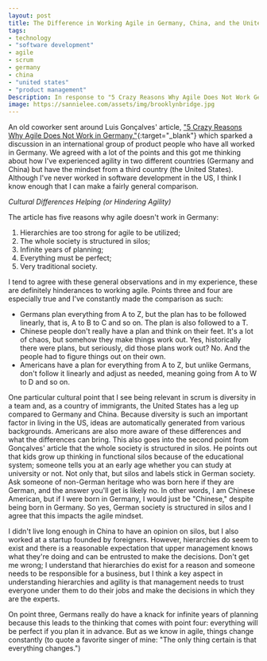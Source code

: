 ```yaml
---
layout: post
title: The Difference in Working Agile in Germany, China, and the United States
tags:
- technology
- "software development"
- agile
- scrum
- germany
- china
- "united states"
- "product management"
Description: In response to "5 Crazy Reasons Why Agile Does Not Work Germany," I detail my own experience working agile in two different countries and having the mindset from a third.
image: https://sannielee.com/assets/img/brooklynbridge.jpg
---
```


An old coworker sent around Luis Gonçalves' article, ["5 Crazy Reasons Why Agile Does Not Work in Germany,"](https://medium.com/luis-gon%C3%A7alves/5-crazy-reasons-why-agile-does-not-work-in-germany-d692059e5fa6){:target="_blank"} 
which sparked a discussion in an international group of product people who have all worked in Germany. We agreed with a lot of the points and this got me thinking
about how I've experienced agility in two different countries (Germany and China) but have the mindset from a third country (the United States). Although I've never worked
in software development in the US, I think I know enough that I can make a fairly general comparison.

*Cultural Differences Helping (or Hindering Agility)*

The article has five reasons why agile doesn't work in Germany:

1. Hierarchies are too strong for agile to be utilized;
2. The whole society is structured in silos;
3. Infinite years of planning;
4. Everything must be perfect;
5. Very traditional society.

I tend to agree with these general observations and in my experience, these are definitely hinderances to working agile. Points three and four are especially true and 
I've constantly made the comparison as such:

- Germans plan everything from A to Z, but the plan has to be followed linearly, that is, A to B to C and so on. The plan is also followed to a T.
- Chinese people don't really have a plan and think on their feet. It's a lot of chaos, but somehow they make things work out. Yes, historically there were plans,
but seriously, did those plans work out? No. And the people had to figure things out on their own.
- Americans have a plan for everything from A to Z, but unlike Germans, don't follow it linearly and adjust as needed, meaning going from A to W to D and so on.

One particular cultural point that I see being relevant in scrum is diversity in a team and, as a country of immigrants, the United States has a leg up compared to Germany and China. Because
diversity is such an important factor in living in the US, ideas are automatically generated from various backgrounds. Americans are also more aware of these differences and what 
the differences can bring. This also goes into the second point from Gonçalves' article that the whole society is structured in silos. He points out that kids grow up thinking in functional
silos because of the educational system; someone tells you at an early age whether you can study at university or not. Not only that, but silos and labels stick in German society. Ask
someone of non-German heritage who was born here if they are German, and the answer you'll get is likely no. In other words, I am Chinese American, but if I were born in Germany, I would just be "Chinese,"
despite being born in Germany. So yes, German society is structured in silos and I agree that this impacts the agile mindset.

I didn't live long enough in China to have an opinion on silos, but I also worked at a startup founded by foreigners. However, hierarchies do seem to exist and there is a reasonable
expectation that upper management knows what they're doing and can be entrusted to make the decisions. Don't get me wrong; I understand that hierarchies do exist for a reason and someone needs to be responsible
for a business, but I think a key aspect in understanding hierarchies and agility is that management needs to trust everyone under them to do their jobs and make the decisions in which
they are the experts. 

On point three, Germans really do have a knack for infinite years of planning because this leads to the thinking that comes with point four: everything will be perfect if you plan
it in advance. But as we know in agile, things change constantly (to quote a favorite singer of mine: "The only thing certain is that everything changes.")